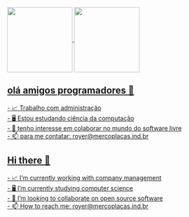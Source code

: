 
<div>
<a href="https://github.com/GustavoRoyer/github-readme-stats">
  <img align="center" height="150cm" src="https://github-readme-stats.vercel.app/api?username=GustavoRoyer&hide=prs&theme=dark" />
  <img align="center" height="150cm" src="https://github-readme-stats.vercel.app/api/top-langs/?username=GustavoRoyer&layout=compact&theme=dark" />
</div>
  

## olá amigos programadores 👋 
<p>
- 📈 Trabalho com administração <br>
- 🖥️ Estou estudando ciência da computação<br>
- 🤝 tenho interesse em colaborar no mundo do software livre <br>
- 📫 para me contatar: royer@mercoplacas.ind.br<br>
</p>


## Hi there 👋
<p>
- 📈 I’m currently working with company management<br>
- 🖥️ I’m currently studying computer science<br>
- 🤝 I’m looking to collaborate on open source software<br>
- 📫 How to reach me: royer@mercoplacas.ind.br<br>
</p>
